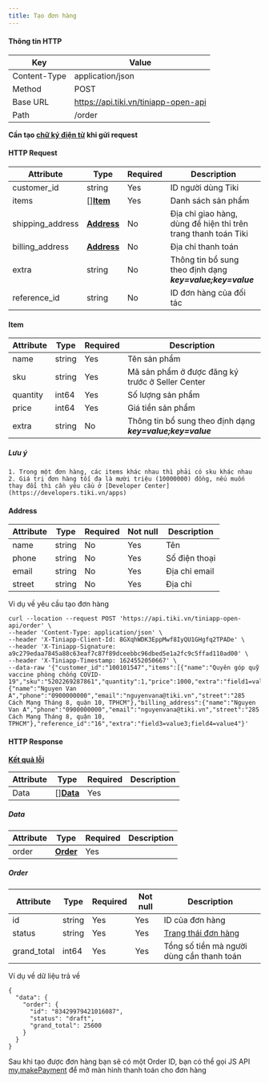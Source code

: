 ```yaml
---
title: Tạo đơn hàng
---
```


#### Thông tin HTTP

| Key          | Value                                |
| ----------   | --------                             |
| Content-Type | application/json                     |
| Method       | POST                                 |
| Base URL     | https://api.tiki.vn/tiniapp-open-api |
| Path         | /order                               |

**Cần tạo [chữ ký điện tử](../calculate-signature.md) khi gửi request**

#### HTTP Request

| Attribute        | Type                    | Required   | Description                                                    |
| ----------       | ----------              | ---------- | ----------                                                     |
| customer_id      | string                  | Yes        | ID người dùng Tiki                                             |
| items            | []**[Item](#item)**     | Yes        | Danh sách sản phẩm                                             |
| shipping_address | **[Address](#address)** | No         | Địa chỉ giao hàng, dùng để hiện thỉ trên trang thanh toán Tiki |
| billing_address  | **[Address](#address)** | No         | Địa chỉ thanh toán                                             |
| extra            | string                  | No         | Thông tin bổ sung theo định dạng  ***key=value;key=value***    |
| reference_id     | string                  | No         | ID đơn hàng của đối tác                                        |

#### Item

| Attribute  | Type       | Required   | Description                                                 |
| ---------- | ---------- | ---------- | ----------                                                  |
| name       | string     | Yes        | Tên sản phẩm                                                |
| sku        | string     | Yes        | Mã sản phẩm ở được đăng ký trước ở Seller Center            |
| quantity   | int64      | Yes        | Số lượng sản phẩm                                           |
| price      | int64      | Yes        | Giá tiền sản phẩm                                           |
| extra      | string     | No         | Thông tin bổ sung theo định dạng  ***key=value;key=value*** |

##### Lưu ý
    1. Trong một đơn hàng, các items khác nhau thì phải có sku khác nhau
    2. Giá trị đơn hàng tối đa là mười triệu (10000000) đồng, nếu muốn thay đổi thì cần yêu cầu ở [Developer Center](https://developers.tiki.vn/apps)

#### Address

| Attribute  | Type       | Required   | Not null   | Description   |
| ---------- | ---------- | ---------- | ---------- | ----------    |
| name       | string     | No         | Yes        | Tên           |
| phone      | string     | No         | Yes        | Số điện thoại |
| email      | string     | No         | Yes        | Địa chỉ email |
| street     | string     | No         | Yes        | Địa chỉ       |


Vi dụ về yêu cầu tạo đơn hàng

```
curl --location --request POST 'https://api.tiki.vn/tiniapp-open-api/order' \
--header 'Content-Type: application/json' \
--header 'X-Tiniapp-Client-Id: 8GXqhWDK3EppMwf8IyQU1GHgfq2TPADe' \
--header 'X-Tiniapp-Signature: a9c279edaa7845a88c63eaf7c87f89dceebbc96dbed5e1a2fc9c5ffad110ad00' \
--header 'X-Tiniapp-Timestamp: 1624552050667' \
--data-raw '{"customer_id":"100101547","items":[{"name":"Quyên góp quỹ vaccine phòng chống COVID-19","sku":"5202269287861","quantity":1,"price":1000,"extra":"field1=value1;field2=value2"}],"shipping_address":{"name":"Nguyen Van A","phone":"0900000000","email":"nguyenvana@tiki.vn","street":"285 Cách Mạng Tháng 8, quận 10, TPHCM"},"billing_address":{"name":"Nguyen Van A","phone":"0900000000","email":"nguyenvana@tiki.vn","street":"285 Cách Mạng Tháng 8, quận 10, TPHCM"},"reference_id":"16","extra":"field3=value3;field4=value4"}'
```

#### HTTP Response

[**Kết quả lỗi**](error-code)

| Attribute  | Type                | Required   | Description |
| ---------- | ------------------- | ---------- | ----------  |
| Data       | []**[Data](#data)** | Yes        |             |

##### Data
| Attribute  | Type                                 | Required   | Description |
| ---------- | ------------------------------------ | ---------- | ----------  |
| order      | **[Order](#order)** | Yes        |             |

##### Order

| Attribute   | Type       | Required   | Not null   | Description                               |
| ----------  | ---------- | ---------- | ---------- | ----------                                |
| id          | string     | Yes        | Yes        | ID của đơn hàng                           |
| status      | string     | Yes        | Yes        | [Trang thái đơn hàng](order-status)    |
| grand_total | int64      | Yes        | Yes        | Tổng số tiền mà người dùng cần thanh toán |

Ví dụ về dữ liệu trả về

```
{
  "data": {
    "order": {
      "id": "83429979421016087",
      "status": "draft",
      "grand_total": 25600
    }
  }
}
```

Sau khi tạo được đơn hàng bạn sẽ có một Order ID, bạn có thể gọi JS API [my.makePayment](../../../api/payment/make-payment.md) để mở màn hình thanh toán cho đơn hàng
